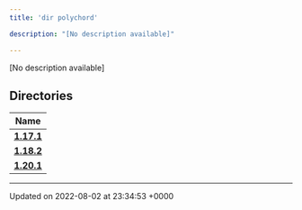 ```yaml
---
title: 'dir polychord'

description: "[No description available]"

---
```







[No description available]

## Directories

| Name           |
| -------------- |
| **[1.17.1](/documentation/code/main/files/dir_7f63617121156b64dc906bee52c06e1e/#dir-1.17.1)**  |
| **[1.18.2](/documentation/code/main/files/dir_1be749cb9cddbb8deefe38ef8297a21a/#dir-1.18.2)**  |
| **[1.20.1](/documentation/code/main/files/dir_f4594c1bc7e5099f29f411d30112926c/#dir-1.20.1)**  |






-------------------------------

Updated on 2022-08-02 at 23:34:53 +0000
